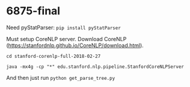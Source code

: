 # 6875-final

Need pyStatParser:
`pip install pyStatParser`

Must setup CoreNLP server. Download CoreNLP (https://stanfordnlp.github.io/CoreNLP/download.html).

`cd stanford-corenlp-full-2018-02-27`

`java -mx4g -cp "*" edu.stanford.nlp.pipeline.StanfordCoreNLPServer`

And then just run `python get_parse_tree.py`
